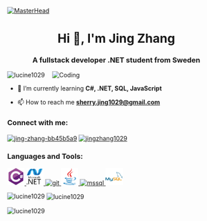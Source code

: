 [![MasterHead](https://miro.medium.com/v2/resize:fit:1400/0*IWIyvnVa7xeCFmq3.png)](https://rishavchanda.io)
<h1 align="center">Hi 👋, I'm Jing Zhang</h1>
<h3 align="center">A fullstack developer .NET student from Sweden</h3>
<img align="right" alt="Coding" width="400" src="https://media4.giphy.com/media/v1.Y2lkPTc5MGI3NjExdzMyb3pjMWpqZnd1MGc2dTFobzFjeXcwNDM3eG1yaGZ0Z2ltc2VmeCZlcD12MV9pbnRlcm5hbF9naWZfYnlfaWQmY3Q9Zw/6EWyszhJ2kL3ceQuD2/giphy.gif">

<p align="left"> <img src="https://komarev.com/ghpvc/?username=lucine1029&label=Profile%20views&color=0e75b6&style=flat" alt="lucine1029" /> </p>

- 🌱 I’m currently learning **C#, .NET, SQL, JavaScript**

- 📫 How to reach me **sherry.jing1029@gmail.com**

<h3 align="left">Connect with me:</h3>
<p align="left">
<a href="https://linkedin.com/in/jing-zhang-bb45b5a9" target="blank"><img align="center" src="https://raw.githubusercontent.com/rahuldkjain/github-profile-readme-generator/master/src/images/icons/Social/linked-in-alt.svg" alt="jing-zhang-bb45b5a9" height="30" width="40" /></a>
<a href="https://instagram.com/jingzhang1029" target="blank"><img align="center" src="https://raw.githubusercontent.com/rahuldkjain/github-profile-readme-generator/master/src/images/icons/Social/instagram.svg" alt="jingzhang1029" height="30" width="40" /></a>
</p>

<h3 align="left">Languages and Tools:</h3>
<p align="left"> <a href="https://www.w3schools.com/cs/" target="_blank" rel="noreferrer"> <img src="https://raw.githubusercontent.com/devicons/devicon/master/icons/csharp/csharp-original.svg" alt="csharp" width="40" height="40"/> </a> <a href="https://dotnet.microsoft.com/" target="_blank" rel="noreferrer"> <img src="https://raw.githubusercontent.com/devicons/devicon/master/icons/dot-net/dot-net-original-wordmark.svg" alt="dotnet" width="40" height="40"/> </a> <a href="https://git-scm.com/" target="_blank" rel="noreferrer"> <img src="https://www.vectorlogo.zone/logos/git-scm/git-scm-icon.svg" alt="git" width="40" height="40"/> </a> <a href="https://www.java.com" target="_blank" rel="noreferrer"> <img src="https://raw.githubusercontent.com/devicons/devicon/master/icons/java/java-original.svg" alt="java" width="40" height="40"/> </a> <a href="https://www.microsoft.com/en-us/sql-server" target="_blank" rel="noreferrer"> <img src="https://www.svgrepo.com/show/303229/microsoft-sql-server-logo.svg" alt="mssql" width="40" height="40"/> </a> <a href="https://www.mysql.com/" target="_blank" rel="noreferrer"> <img src="https://raw.githubusercontent.com/devicons/devicon/master/icons/mysql/mysql-original-wordmark.svg" alt="mysql" width="40" height="40"/> </a> </p>

<p><img align="left" src="https://github-readme-stats.vercel.app/api/top-langs?username=lucine1029&show_icons=true&locale=en&layout=compact" alt="lucine1029" /></p>

<p>&nbsp;<img align="center" src="https://github-readme-stats.vercel.app/api?username=lucine1029&show_icons=true&locale=en" alt="lucine1029" /></p>

<p><img align="center" src="https://github-readme-streak-stats.herokuapp.com/?user=lucine1029&" alt="lucine1029" /></p>

